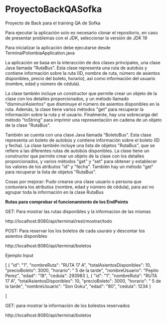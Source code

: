 # ProyectoBackQASofka
Proyecto de Back para el training QA de Sofka

Para ejecutar la aplicación solo es necesario clonar el repositorio, en caso de presentar problemas con el JDK, seleccionar la versión de JDK 19

Para inicializar la aplicación debe ejecutarse desde TerminalPolombiaApplication.java

La aplicación se basa en la interacción de dos clases principales, una clase Java llamada "RutaBus". Esta clase representa una ruta de autobús 
y contiene información sobre la ruta (ID, nombre de ruta, número de asientos disponibles, precio del boleto, horario), así como información del usuario 
(nombre, edad y número de cédula). 

La clase también incluye un constructor que permite crear un objeto de la clase con los detalles proporcionados, y un método llamado "disminuirAsientos" 
que disminuye el número de asientos disponibles en la ruta. Además, la clase tiene varios métodos "get" para recuperar la información sobre la ruta y el
usuario. Finalmente, hay una sobrecarga del método "toString" para imprimir una representación en cadena de un objeto de la clase "RutaBus".

También se cuenta con  una clase Java llamada "BoletoBus". Esta clase representa un boleto de autobús y contiene información sobre el boleto (ID y fecha). La clase
también incluye una lista de objetos "RutaBus", que se refiere a las diferentes rutas de autobús disponibles. La clase tiene un constructor que permite crear
un objeto de la clase con los detalles proporcionados, y varios métodos "get" y "set" para obtener y establecer los valores de los atributos "id" y "fecha". 
También hay un método "get" para recuperar la lista de objetos "RutaBus".

Cosas por mejorar: Pudo crearse una clase usuario o persona que contuviera los atributos  (nombre, edad y número de cédula), para así  no agrupar toda la información
en la clase  RutaBus

**Rutas para comprobar el funcionamiento de los EndPoints**

GET: Para mostrar las rutas disponibles y la informacion de las mismas 

http://localhost:8080/api/terminal/rest/mostrar/todo

POST: Para reservar los los boletos de cada usuraio y descontar los asientos disponibles

http://localhost:8080/api/terminal/boletos

Ejemplo Input

[
  {
        "id": "1",
        "nombreRuta": "RUTA 17 A",
        "totalAsientosDisponibles": 10,
        "precioBoleto": 3000,
        "horario": " 5 de la tarde",
        "nombreUsuario": "Pepito Perez",
        "edad": "18",
        "cedula": 293983
    },
     {
        "id": "1",
        "nombreRuta": "RUTA 17 A",
        "totalAsientosDisponibles": 10,
        "precioBoleto": 3000,
        "horario": " 5 de la tarde",
        "nombreUsuario": "Son Goku",
        "edad": "80",
        "cedula": 1234
    }

]

GET: para mostrar la información de los bolestos reservados

http://localhost:8080/api/terminal/boletos
